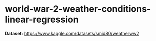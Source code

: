 # world-war-2-weather-conditions-linear-regression

**Dataset:** https://www.kaggle.com/datasets/smid80/weatherww2
